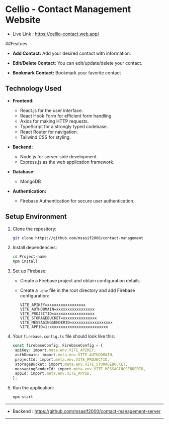 # Cellio - Contact Management Website

- Live Link : https://cellio-contact.web.app/

##Featues
- **Add Contact:**
  Add your desired contact with information.

- **Edit/Delete Contact:**
  You can edit/update/delete your contact.
  
- **Bookmark Contact:**
  Bookmark your favorite contact


## Technology Used

- **Frontend:**
  - React.js for the user interface.
  - React Hook Form for efficient form handling.
  - Axios for making HTTP requests.
  - TypeScript for a strongly typed codebase.
  - React Router for navigation.
  - Tailwind CSS for styling.

- **Backend:**
  - Node.js for server-side development.
  - Express.js as the web application framework.

- **Database:**
  - MongoDB

- **Authentication:**
  - Firebase Authentication for secure user authentication.

## Setup Environment

1. Clone the repository:

    ```bash
    git clone https://github.com/msasif2000/contact-management
    ```

2. Install dependencies:

    ```bash
    cd Project-name
    npm install
    ```

3. Set up Firebase:
   - Create a Firebase project and obtain configuration details.
   - Create a `.env` file in the root directory and add Firebase configuration:

     ```env
     VITE_APIKEY=xxxxxxxxxxxxxxxxx
     VITE_AUTHDOMAIN=xxxxxxxxxxxxxxxxx
     VITE_PROJECTID=xxxxxxxxxxxxxxxxxx
     VITE_STORAGEBUCKET=xxxxxxxxxxxxxxx
     VITE_MESSAGINGSENDERID=xxxxxxxxxxxxxxxxxx
     VITE_APPID=1:xxxxxxxxxxxxxxxxxxxxxxxxxx
     ```

4. Your `firebase.config.ts` file should look like this:

    ```typescript
    const firebaseConfig: FirebaseConfig = {
     apiKey: import.meta.env.VITE_APIKEY,
     authDomain: import.meta.env.VITE_AUTHDOMAIN,
     projectId: import.meta.env.VITE_PROJECTID,
     storageBucket: import.meta.env.VITE_STORAGEBUCKET,
     messagingSenderId: import.meta.env.VITE_MESSAGINGSENDERID,
     appId: import.meta.env.VITE_APPID,
    };
    ```

5. Run the application:

    ```bash
    npm start
    ```
---
- Backend : https://github.com/msasif2000/contact-management-server
---
